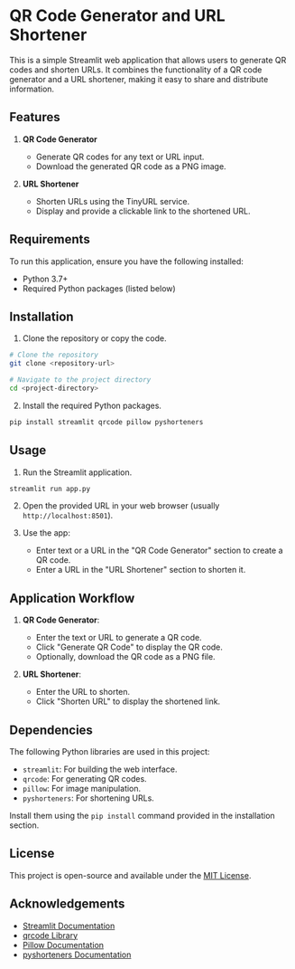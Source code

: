 # QR Code Generator and URL Shortener

This is a simple Streamlit web application that allows users to generate QR codes and shorten URLs. It combines the functionality of a QR code generator and a URL shortener, making it easy to share and distribute information.

## Features

1. **QR Code Generator**
   - Generate QR codes for any text or URL input.
   - Download the generated QR code as a PNG image.

2. **URL Shortener**
   - Shorten URLs using the TinyURL service.
   - Display and provide a clickable link to the shortened URL.

## Requirements

To run this application, ensure you have the following installed:

- Python 3.7+
- Required Python packages (listed below)

## Installation

1. Clone the repository or copy the code.

```bash
# Clone the repository
git clone <repository-url>

# Navigate to the project directory
cd <project-directory>
```

2. Install the required Python packages.

```bash
pip install streamlit qrcode pillow pyshorteners
```

## Usage

1. Run the Streamlit application.

```bash
streamlit run app.py
```

2. Open the provided URL in your web browser (usually `http://localhost:8501`).

3. Use the app:
   - Enter text or a URL in the "QR Code Generator" section to create a QR code.
   - Enter a URL in the "URL Shortener" section to shorten it.

## Application Workflow

1. **QR Code Generator**:
   - Enter the text or URL to generate a QR code.
   - Click "Generate QR Code" to display the QR code.
   - Optionally, download the QR code as a PNG file.

2. **URL Shortener**:
   - Enter the URL to shorten.
   - Click "Shorten URL" to display the shortened link.

## Dependencies

The following Python libraries are used in this project:

- `streamlit`: For building the web interface.
- `qrcode`: For generating QR codes.
- `pillow`: For image manipulation.
- `pyshorteners`: For shortening URLs.

Install them using the `pip install` command provided in the installation section.

## License

This project is open-source and available under the [MIT License](LICENSE).

## Acknowledgements

- [Streamlit Documentation](https://docs.streamlit.io/)
- [qrcode Library](https://pypi.org/project/qrcode/)
- [Pillow Documentation](https://pillow.readthedocs.io/)
- [pyshorteners Documentation](https://pypi.org/project/pyshorteners/)

